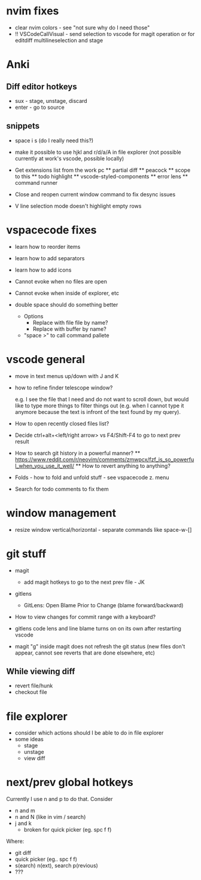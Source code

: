 # nvim fixes

- clear nvim colors - see "not sure why do I need those"
- !! VSCodeCallVisual - send selection to vscode for magit operation or for editdiff multilineselection and stage

# Anki

## Diff editor hotkeys

- sux - stage, unstage, discard
- enter - go to source

## snippets

- space i s (do I really need this?)

- make it possible to use hjkl and r/d/a/A in file explorer (not possible currently at work's vscode, possible locally)
- Get extensions list from the work pc
  ** partial diff
  ** peacock
  ** scope to this
  ** todo highlight
  ** vscode-styled-components
  ** error lens
  \*\* command runner

- Close and reopen current window command to fix desync issues

- V line selection mode doesn't highlight empty rows

# vspacecode fixes

- learn how to reorder items
- learn how to add separators
- learn how to add icons

- Cannot evoke when no files are open
- Cannot evoke when inside of explorer, etc
- double space should do something better

  - Options
    - Replace with file file by name?
    - Replace with buffer by name?
  - "space >" to call command pallete

# vscode general

- move in text menus up/down with J and K
- how to refine finder telescope window?

  e.g. I see the file that I need and do not want to scroll down, but would like to type more things to filter things out (e.g. when I cannot type it anymore because the text is infront of the text found by my query).

- How to open recently closed files list?

- Decide ctrl+alt+<left/right arrow> vs F4/Shift-F4 to go to next prev result

- How to search git history in a powerful manner?
  ** https://www.reddit.com/r/neovim/comments/zmwpcx/fzf_is_so_powerful_when_you_use_it_well/
  ** How to revert anything to anything?
- Folds - how to fold and unfold stuff - see vspacecode z. menu

- Search for todo comments to fix them

# window management

- resize window vertical/horizontal - separate commands like space-w-[]

# git stuff

- magit

  - add magit hotkeys to go to the next prev file - JK

- gitlens

  - GitLens: Open Blame Prior to Change (blame forward/backward)

- How to view changes for commit range with a keyboard?

- gitlens code lens and line blame turns on on its own after restarting vscode

- magit "g" inside magit does not refresh the git status (new files don't appear, cannot see reverts that are done elsewhere, etc)

## While viewing diff

- revert file/hunk
- checkout file

# file explorer

- consider which actions should I be able to do in file explorer
- some ideas
  - stage
  - unstage
  - view diff

# next/prev global hotkeys

Currently I use n and p to do that.
Consider

- n and m
- n and N (like in vim / search)
- j and k
  - broken for quick picker (eg. spc f f)

Where:

- git diff
- quick picker (eg.. spc f f)
- s(earch) n(ext), search p(revious)
- ???
